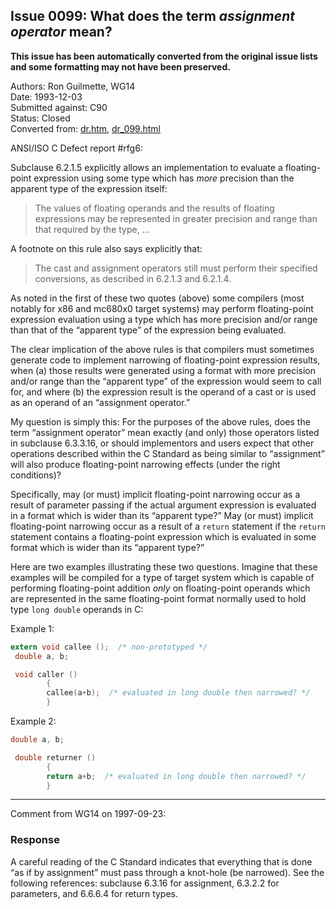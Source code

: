 ## Issue 0099: What does the term *assignment operator* mean?

**This issue has been automatically converted from the original issue lists and some formatting may not have been preserved.**

Authors: Ron Guilmette, WG14  
Date: 1993-12-03  
Submitted against: C90  
Status: Closed  
Converted from: [dr.htm](https://www.open-std.org/jtc1/sc22/wg14/www/docs/dr.htm), [dr_099.html](https://www.open-std.org/jtc1/sc22/wg14/www/docs/dr_099.html)

ANSI/ISO C Defect report #rfg6:

Subclause 6.2.1.5 explicitly allows an implementation to evaluate a
floating-point expression using some type which has *more* precision than the
apparent type of the expression itself:

> The values of floating operands and the results of floating expressions may be
> represented in greater precision and range than that required by the type, ...

A footnote on this rule also says explicitly that:

> The cast and assignment operators still must perform their specified
> conversions, as described in 6.2.1.3 and 6.2.1.4.

As noted in the first of these two quotes (above) some compilers (most notably
for x86 and mc680x0 target systems) may perform floating-point expression
evaluation using a type which has more precision and/or range than that of the
“apparent type” of the expression being evaluated.

The clear implication of the above rules is that compilers must sometimes
generate code to implement narrowing of floating-point expression results, when
(a) those results were generated using a format with more precision and/or range
than the “apparent type” of the expression would seem to call for, and where (b)
the expression result is the operand of a cast or is used as an operand of an
“assignment operator.”

My question is simply this: For the purposes of the above rules, does the term
“assignment operator” mean exactly (and only) those operators listed in
subclause 6.3.3.16, or should implementors and users expect that other
operations described within the C Standard as being similar to “assignment” will
also produce floating-point narrowing effects (under the right conditions)?

Specifically, may (or must) implicit floating-point narrowing occur as a result
of parameter passing if the actual argument expression is evaluated in a format
which is wider than its “apparent type?” May (or must) implicit floating-point
narrowing occur as a result of a `return` statement if the `return` statement
contains a floating-point expression which is evaluated in some format which is
wider than its “apparent type?”

Here are two examples illustrating these two questions. Imagine that these
examples will be compiled for a type of target system which is capable of
performing floating-point addition *only* on floating-point operands which are
represented in the same floating-point format normally used to hold type `long
double` operands in C:

Example 1:

```c
extern void callee ();  /* non-prototyped */
 double a, b;

 void caller ()
        {
        callee(a+b);  /* evaluated in long double then narrowed? */
        }
```

Example 2:

```c
double a, b;

 double returner ()
        {
        return a+b;  /* evaluated in long double then narrowed? */
        }
```

---

Comment from WG14 on 1997-09-23:

### Response

A careful reading of the C Standard indicates that everything that is done “as
if by assignment” must pass through a knot-hole (be narrowed). See the following
references: subclause 6.3.16 for assignment, 6.3.2.2 for parameters, and 6.6.6.4
for return types.
